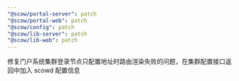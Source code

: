 ```yaml
---
"@scow/portal-server": patch
"@scow/portal-web": patch
"@scow/config": patch
"@scow/lib-server": patch
"@scow/lib-web": patch
---
```


修复门户系统集群登录节点只配置地址时路由渲染失败的问题，在集群配置接口返回中加入 scowd 配置信息
